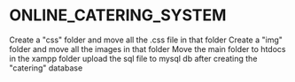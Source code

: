 # ONLINE_CATERING_SYSTEM
Create a "css" folder and move all the .css file in that folder
Create a "img" folder and move all the images in that folder
Move the main folder to htdocs in the xampp folder
upload the sql file to mysql db after creating the "catering" database
